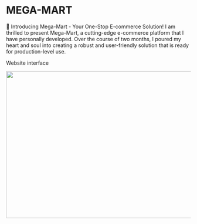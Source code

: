 # MEGA-MART
🛒 Introducing Mega-Mart - Your One-Stop E-commerce Solution!  I am thrilled to present Mega-Mart, a cutting-edge e-commerce platform that I have personally developed. Over the course of two months, I poured my heart and soul into creating a robust and user-friendly solution that is ready for production-level use.
 <p>Website interface</p>
<img src="https://i.postimg.cc/MK7ZzQcZ/Screenshot-101.png" width="700" height="400">

